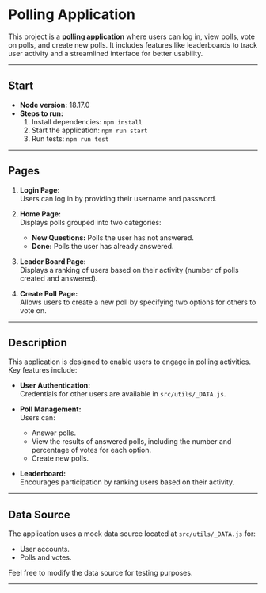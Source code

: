 # Polling Application

This project is a **polling application** where users can log in, view polls, vote on polls, and create new polls. It includes features like leaderboards to track user activity and a streamlined interface for better usability.

---

## Start

- **Node version:** 18.17.0
- **Steps to run:**
  1. Install dependencies: `npm install`
  2. Start the application: `npm run start`
  3. Run tests: `npm run test`

---

## Pages

1. **Login Page:**  
   Users can log in by providing their username and password.

2. **Home Page:**  
   Displays polls grouped into two categories:

   - **New Questions:** Polls the user has not answered.
   - **Done:** Polls the user has already answered.

3. **Leader Board Page:**  
   Displays a ranking of users based on their activity (number of polls created and answered).

4. **Create Poll Page:**  
   Allows users to create a new poll by specifying two options for others to vote on.

---

## Description

This application is designed to enable users to engage in polling activities. Key features include:

- **User Authentication:**  
  Credentials for other users are available in `src/utils/_DATA.js`.

- **Poll Management:**  
  Users can:

  - Answer polls.
  - View the results of answered polls, including the number and percentage of votes for each option.
  - Create new polls.

- **Leaderboard:**  
  Encourages participation by ranking users based on their activity.

---

## Data Source

The application uses a mock data source located at `src/utils/_DATA.js` for:

- User accounts.
- Polls and votes.

Feel free to modify the data source for testing purposes.

---
